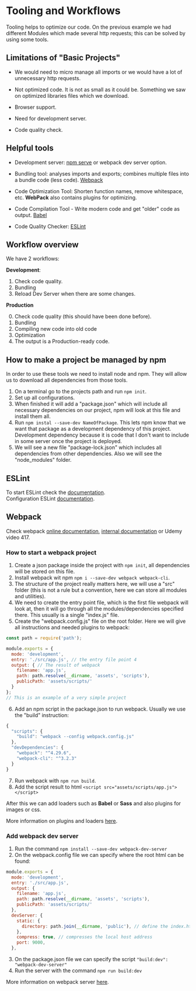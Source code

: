 # Tooling and Workflows

Tooling helps to optimize our code. On the previous example we had different Modules which made several http requests; this can be solved by using some tools.

## Limitations of "Basic Projects"

- We would need to micro manage all imports or we would have a lot of unnecessary http requests.

- Not optimized code. It is not as small as it could be. Something we saw on optimized libraries files which we download.

- Browser support.

- Need for development server.

- Code quality check.

## Helpful tools

- Development server: [npm serve](https://www.npmjs.com/package/serve) or webpack dev server option.

- Bundling tool: analyses imports and exports; combines multiple files into a bundle code (less code). [Webpack](https://www.npmjs.com/package/webpack)

- Code Optimization Tool: Shorten function names, remove whitespace, etc. **WebPack** also contains plugins for optimizing.

- Code Compilation Tool - Write modern code and get "older" code as output. [Babel](https://www.npmjs.com/package/@babel/core)

- Code Quality Checker: [ESLint](https://www.npmjs.com/package/eslint)

## Workflow overview

We have 2 workflows:

**Development**:

1. Check code quality.
2. Bundling
3. Reload Dev Server when there are some changes.

**Production**

0. Check code quality (this should have been done before).
1. Bundling
2. Compiling new code into old code
3. Optimization
4. The output is a Production-ready code.

## How to make a project be managed by npm

In order to use these tools we need to install node and npm. They will allow us to download all dependencies from those tools.

1. On a terminal go to the projects path and run `npm init`.
2. Set up all configurations. 
3. When finished it will add a "package.json" which will include all necessary dependencies on our project, npm will look at this file and install them all.
4. Run `npm instal --save-dev NameOfPackage`. This lets npm know that we want that package as a development dependency of this project. Development dependency because it is code that I don't want to include in some server once the project is deployed.
5. We will see a new file "package-lock.json" which includes all dependencies from other dependencies. Also we will see the "node_modules" folder.

## ESLint 

To start ESLint check the [documentation](https://eslint.org/docs/user-guide/getting-started).   
Configuration ESLint [documentation](https://eslint.org/docs/user-guide/configuring/).

## Webpack

Check webpack [online documentation](https://webpack.js.org/), [internal documentation](./webpack.md) or Udemy video 417.

### How to start a webpack project

1. Create a json package inside the project with `npm init`, all dependencies will be stored on this file.
2. Install webpack wit npm `npm i --save-dev webpack webpack-cli`.
3. The structure of the project really matters here, we will use a "src" folder (this is not a rule but a convention, here we can store all modules and utilities).
4. We need to create the entry point file, which is the first file webpack will look at, then it will go through all the modules/dependencies specified there. This usually is a single "index.js" file.
5. Create the "webpack.config.js" file on the root folder. Here we will give all instructions and needed plugins to webpack:

```javascript
const path = require('path');

module.exports = {
  mode: 'development',
  entry: './src/app.js', // the entry file point 4
  output: { // The result of webpack
    filename: 'app.js', 
    path: path.resolve(__dirname, 'assets', 'scripts'),
    publicPath: 'assets/scripts/'
  }
};
// This is an example of a very simple project
```

6. Add an npm script in the package.json to run webpack. Usually we use the "build" instruction:

```javascript
{
  "scripts": {
    "build": "webpack --config webpack.config.js"
  },
  "devDependencies": {
    "webpack": "^4.29.6",
    "webpack-cli": "^3.2.3"
  }
}
```

7. Run webpack with `npm run build`.
8. Add the script result to html `<script src="assets/scripts/app.js"></script>`

After this we can add loaders such as **Babel** or **Sass** and also plugins for images or css.

More information on plugins and loaders [here](https://dev.to/antonmelnyk/how-to-configure-webpack-from-scratch-for-a-basic-website-46a5).

### Add webpack dev server

1. Run the command `npm install --save-dev webpack-dev-server`
2. On the webpack.config file we can specify where the root html can be found:
```JavaScript
module.exports = {
  mode: 'development',
  entry: './src/app.js',
  output: {
    filename: 'app.js',
    path: path.resolve(__dirname, 'assets', 'scripts'),
    publicPath: 'assets/scripts/'
  },
  devServer: {
    static: {
      directory: path.join(__dirname, 'public'), // define the index.html path
    },
    compress: true, // compresses the local host address
    port: 9000,
  },
```
3. On the package.json file we can specify the script `"build:dev": "webpack-dev-server"`
4. Run the server with the command `npm run build:dev`

More information on webpack server [here](https://webpack.js.org/configuration/dev-server/).